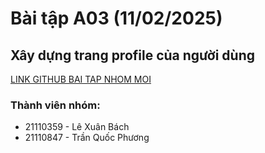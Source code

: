 # Bài tập A03 (11/02/2025)
## Xây dựng trang profile của người dùng
[LINK GITHUB BAI TAP NHOM MOI](https://github.com/Young-Z-Generation-YZG/Backend_Mobile_HCMUTE)
### Thành viên nhóm:
- 21110359 - Lê Xuân Bách
- 21110847 - Trần Quốc Phương